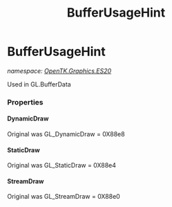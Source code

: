 ﻿---
title: BufferUsageHint
---

# BufferUsageHint
_namespace: [OpenTK.Graphics.ES20](N-OpenTK.Graphics.ES20.html)_

Used in GL.BufferData



### Properties

#### DynamicDraw
Original was GL_DynamicDraw = 0X88e8
#### StaticDraw
Original was GL_StaticDraw = 0X88e4
#### StreamDraw
Original was GL_StreamDraw = 0X88e0

